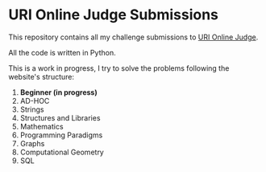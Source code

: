 # URI Online Judge Submissions
This repository contains all my challenge submissions to [URI Online Judge](https://www.urionlinejudge.com.br/judge/pt). 

All the code is written in Python.



This is a work in progress, I try to solve the problems following the website's structure:



1. **Beginner (in progress)**
2. AD-HOC
3. Strings
4. Structures and Libraries
5. Mathematics
6. Programming Paradigms
7. Graphs
8. Computational Geometry
9. SQL